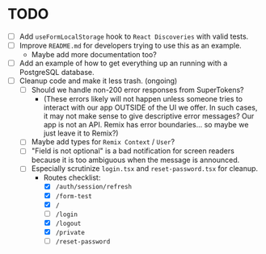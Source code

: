 # TODO

- [ ] Add `useFormLocalStorage` hook to `React Discoveries` with valid tests.
- [ ] Improve `README.md` for developers trying to use this as an example.
  - Maybe add more documentation too?
- [ ] Add an example of how to get everything up an running with a PostgreSQL database.
- [ ] Cleanup code and make it less trash. (ongoing)
  - [ ] Should we handle non-200 error responses from SuperTokens?
    - (These errors likely will not happen unless someone tries to interact with our app OUTSIDE of the UI we offer. In such cases, it may not make sense to give descriptive error messages? Our app is not an API. Remix has error boundaries... so maybe we just leave it to Remix?)
  - [ ] Maybe add types for `Remix Context` / `User`?
  - [ ] "Field is not optional" is a bad notification for screen readers because it is too ambiguous when the message is announced.
  - [ ] Especially scrutinize `login.tsx` and `reset-password.tsx` for cleanup.
    - Routes checklist:
      - [x] `/auth/session/refresh`
      - [x] `/form-test`
      - [x] `/`
      - [ ] `/login`
      - [x] `/logout`
      - [x] `/private`
      - [ ] `/reset-password`
